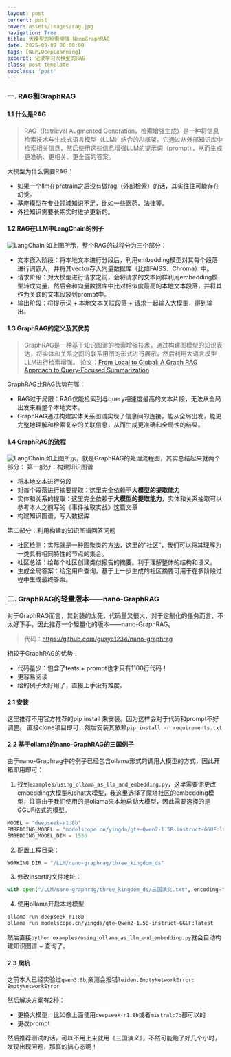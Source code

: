 ```yaml
---
layout: post
current: post
cover: assets/images/rag.jpg
navigation: True
title: 大模型的检索增强-NanoGraphRAG
date: 2025-06-09 00:00:00
tags: [NLP,DeepLearning]
excerpt: 记录学习大模型的RAG
class: post-template
subclass: 'post'
---
```




### 一. RAG和GraphRAG

#### 1.1 什么是RAG
> RAG（Retrieval Augmented Generation，检索增强生成）是一种将信息检索技术与生成式语言模型（LLM）结合的AI框架。它通过从外部知识库中检索相关信息，然后使用这些信息增强LLM的提示词（prompt），从而生成更准确、更相关、更全面的答案。﻿

大模型为什么需要RAG：
* 如果一个llm在pretrain之后没有做rag（外部检索）的话，其实往往可能存在幻觉。
* 基座模型在专业领域知识不足，比如一些医药、法律等。
* 外挂知识需要长期实时维护更新的。

#### 1.2 RAG在LLM中LangChain的例子
![LangChain](https://raw.githubusercontent.com/yy2lyx/picgo/admin/img/rag_lanchain.jpg)
如上图所示，整个RAG的过程分为三个部分：
* 文本嵌入阶段：将本地文本进行分段后，利用embedding模型对其每个段落进行词嵌入，并将其vector存入向量数据库（比如FAISS、Chroma）中。
* 请求阶段：对大模型进行请求之前，会将请求的文本同样利用embedding模型转成向量，然后会和向量数据库中比对相似度最高的本地文本段落，并将其作为关联的文本段放到prompt中。
* 输出阶段：将提示词 + 本地文本关联段落 + 请求一起输入大模型，得到输出。

#### 1.3 GraphRAG的定义及其优势
> GraphRAG是一种基于知识图谱的检索增强技术，通过构建图模型的知识表达，将实体和关系之间的联系用图的形式进行展示，然后利用大语言模型LLM进行检索增强。
> 论文：[From Local to Global: A Graph RAG Approach to Query-Focused Summarization](https://arxiv.org/abs/2404.16130)

GraphRAG比RAG优势在哪：
* RAG过于局限：RAG仅能检索到与query相速度最高的文本片段，无法从全局出发来看整个本地文本。
* GraphRAG通过构建实体关系图谱实现了信息间的连接，能从全局出发，能更完整地理解和检索复杂的关联信息，从而生成更准确和全局性的结果。

#### 1.4 GraphRAG的流程
![LangChain](https://raw.githubusercontent.com/yy2lyx/picgo/admin/img/graphrag.png)
如上图所示，就是GraphRAG的处理流程图，其实总结起来就两个部分：
第一部分：构建知识图谱
* 将本地文本进行分段
* 对每个段落进行摘要提取：这里完全依赖于**大模型的提取能力**
* 实体和关系的提取：这里完全依赖于**大模型的提取能力**，实体和关系抽取可以参考本人之前写的《事件抽取实战》这篇文章
* 构建知识图谱，写入数据库

第二部分：利用构建的知识图谱回答问题
* 社区检测：实际就是一种图聚类的方法，这里的“社区”，我们可以将其理解为一类具有相同特性的节点的集合。
* 社区总结：给每个社区创建类似报告的摘要。利于理解整体的结构和语义。
* 生成全局答案：给定用户查询，基于上一步生成的社区摘要可用于在多阶段过程中生成最终答案。

### 二. GraphRAG的轻量版本——nano-GraphRAG
对于GraphRAG而言，其封装的太死，代码量又很大，对于定制化的任务而言，不太好下手，因此推荐一个轻量化的版本——nano-GraphRAG。

> 代码：https://github.com/gusye1234/nano-graphrag

相较于GraphRAG的优势：
* 代码量少：包含了tests + prompt也才只有1100行代码！
* 更容易阅读
* 给的例子太好用了，直接上手没有难度。

#### 2.1 安装
这里推荐不用官方推荐的pip install 来安装。因为这样会对于代码和prompt不好调整。
直接clone项目即可，然后安装其依赖`pip install -r requirements.txt`

#### 2.2 基于ollama的nano-GraphRAG的三国例子
由于nano-Graphrag中的例子已经包含ollama形式的调用大模型的方式，因此开箱即用即可：
1. 找到`examples/using_ollama_as_llm_and_embedding.py`，这里需要你更改embedding大模型和chat大模型，我这里选择了魔塔社区的embedding模型，注意由于我们使用的是ollama来本地启动大模型，因此需要选择的是GGUF格式的模型。
```python
MODEL = "deepseek-r1:8b"
EMBEDDING_MODEL = "modelscope.cn/yingda/gte-Qwen2-1.5B-instruct-GGUF:latest"
EMBEDDING_MODEL_DIM = 1536
```
2. 配置工程目录：
```python
WORKING_DIR = "/LLM/nano-graphrag/three_kingdom_ds"
```
3. 修改insert的文件地址：

```python
with open("/LLM/nano-graphrag/three_kingdom_ds/三国演义.txt", encoding="utf-8-sig") as f:
```
4. 使用ollama开启本地模型
```bash
ollama run deepseek-r1:8b
ollama run modelscope.cn/yingda/gte-Qwen2-1.5B-instruct-GGUF:latest
```

然后直接`python examples/using_ollama_as_llm_and_embedding.py`就会自动构建知识图谱 + 查询了。

#### 2.3 爬坑
之前本人已经实验过`qwen3:8b`,亲测会报错`leiden.EmptyNetworkError: EmptyNetworkError`

然后解决方案有2种：
* 更换大模型，比如像上面使用`deepseek-r1:8b`或者`mistral:7b`都可以的
* 更改prompt

然后推荐测试的话，可以不用上来就用《三国演义》，不然可能跑了好几个小时，发现出现问题，那真的搞心态啊！